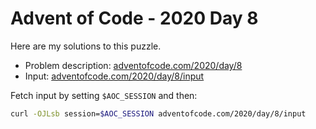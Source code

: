 # Advent of Code - 2020 Day 8
Here are my solutions to this puzzle.

* Problem description: [adventofcode.com/2020/day/8](https://adventofcode.com/2020/day/8)
* Input: [adventofcode.com/2020/day/8/input](https://adventofcode.com/2020/day/8/input)

Fetch input by setting `$AOC_SESSION` and then:
```bash
curl -OJLsb session=$AOC_SESSION adventofcode.com/2020/day/8/input
```
